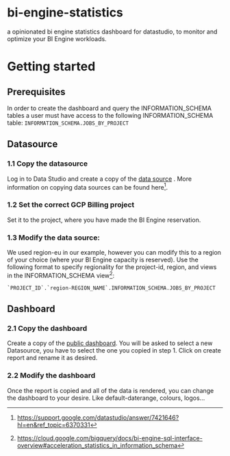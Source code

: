 # bi-engine-statistics
a opinionated bi engine statistics dashboard for datastudio, to monitor and optimize your BI Engine workloads.

# Getting started
## Prerequisites 
In order to create the dashboard and query the INFORMATION_SCHEMA tables a user must have access to the following INFORMATION_SCHEMA table:
`INFORMATION_SCHEMA.JOBS_BY_PROJECT`

## Datasource
### 1.1 Copy the datasource
Log in to Data Studio and create a copy of the [data source](https://datastudio.google.com/datasources/d42dfc2c-71d4-46a3-ba38-bdd080e9472f) . More information on copying data sources can be found here[^1]. 
### 1.2 Set the correct GCP Billing project
Set it to the project, where you have made the BI Engine reservation.
### 1.3 Modify the data source: 
We used region-eu in our example, however you can modify this to a region of your choice (where your BI Engine capacity is reserved).  Use the following format to specify regionality for the project-id, region, and views in the INFORMATION_SCHEMA view[^2]:
```
`PROJECT_ID`.`region-REGION_NAME`.INFORMATION_SCHEMA.JOBS_BY_PROJECT 
```

## Dashboard
### 2.1 Copy the dashboard
Create a copy of the [public dashboard](https://datastudio.google.com/u/0/reporting/079ae1d2-0392-4c13-94a0-d05919dad3ac/page/gtyuC). You will be asked to select a new Datasource, you have to select the one you copied in step 1. Click on create report and rename it as desired.
### 2.2 Modify the dashboard 
Once the report is copied and all of the data is rendered, you can change the dashboard to your desire. Like default-daterange, colours, logos...

[^1]: https://support.google.com/datastudio/answer/7421646?hl=en&ref_topic=6370331
[^2]: https://cloud.google.com/bigquery/docs/bi-engine-sql-interface-overview#acceleration_statistics_in_information_schema 



